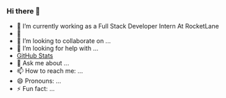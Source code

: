 ### Hi there 👋

- 🔭 I’m currently working as a Full Stack Developer Intern At RocketLane
- 🌱 
- 👯 I’m looking to collaborate on ...
- 🤔 I’m looking for help with ...
- [GitHub Stats](https://github-readme-stats.vercel.app/api?username=monieshravichandrran&count_private=true&theme=radical)
- 💬 Ask me about ...
- 📫 How to reach me: ...
- 😄 Pronouns: ...
- ⚡ Fun fact: ...
